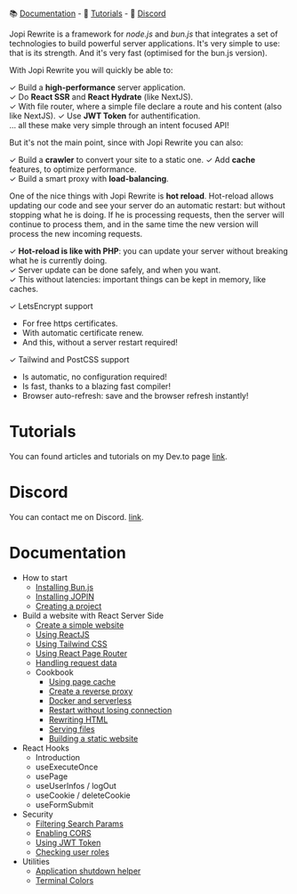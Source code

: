 📚 [Documentation](#documentation) - 🚀 [Tutorials](#tutorials) - 💬 [Discord](#discord)

Jopi Rewrite is a framework for *node.js* and *bun.js* that integrates a set of technologies to build powerful server applications.
It's very simple to use: that is its strength. And it's very fast (optimised for the bun.js version).

With Jopi Rewrite you will quickly be able to:

✓ Build a **high-performance** server application.  
✓ Do **React SSR** and **React Hydrate** (like NextJS).  
✓ With file router, where a simple file declare a route and his content (also like NextJS).
✓ Use **JWT Token** for authentification.  
... all these make very simple through an intent focused API!

But it's not the main point, since with Jopi Rewrite you can also:

✓ Build a **crawler** to convert your site to a static one.
✓ Add **cache** features, to optimize performance.  
✓ Build a smart proxy with **load-balancing**.  

One of the nice things with Jopi Rewrite is **hot reload**. Hot-reload allows updating our code and see your server do
an automatic restart: but without stopping what he is doing. If he is processing requests, then the server will continue
to process them, and in the same time the new version will process the new incoming requests.

✓ **Hot-reload is like with PHP**: you can update your server without breaking what he is currently doing.  
✓ Server update can be done safely, and when you want.  
✓ This without latencies: important things can be kept in memory, like caches.

✓ LetsEncrypt support
  * For free https certificates.
  * With automatic certificate renew.
  * And this, without a server restart required!

✓ Tailwind and PostCSS support
* Is automatic, no configuration required!
* Is fast, thanks to a blazing fast compiler!
* Browser auto-refresh: save and the browser refresh instantly!

# Tutorials

You can found articles and tutorials on my Dev.to page [link](https://dev.to/johanpiquet).

# Discord

You can contact me on Discord. [link](https://discord.com/channels/1397868681253490728/1397868681253490731).

# Documentation

* How to start
    * [Installing Bun.js](_doc/how_to_start/installing_bunjs.md)
    * [Installing JOPIN](_doc/how_to_start/installing_jopin.md)
    * [Creating a project](_doc/how_to_start/creating_a_project.md)
* Build a website with React Server Side
    * [Create a simple website](_doc/cookbook/create_a_website.md)
    * [Using ReactJS](_doc/cookbook/using_reactjs.md)
    * [Using Tailwind CSS](_doc/cookbook/using_tailwind.md)
    * [Using React Page Router](_doc/cookbook/use_page_router.md)
    * [Handling request data](_doc/cookbook/handling_request_data.md)
  * Cookbook
    * [Using page cache](_doc/cookbook/using_page_cache.md)
    * [Create a reverse proxy](_doc/cookbook/create_a_reverse_proxy.md)
    * [Docker and serverless](_doc/cookbook/docker_and_serverless.md)
    * [Restart without losing connection](_doc/cookbook/restart_without_losing_connection.md)
    * [Rewriting HTML](_doc/cookbook/rewriting_html.md)
    * [Serving files](_doc/cookbook/serving_files.md)
    * [Building a static website](_doc/cookbook/static_web_site.md)
* React Hooks
    * Introduction
    * useExecuteOnce
    * usePage
    * useUserInfos / logOut
    * useCookie / deleteCookie
    * useFormSubmit
* Security
    * [Filtering Search Params](_doc/security/filtering-search-params.md)
    * [Enabling CORS](_doc/security/enabling-cors.md)
    * [Using JWT Token](_doc/security/using-jwt-token.md)
    * [Checking user roles](_doc/security/checking-user-roles.md)
* Utilities
    * [Application shutdown helper](_doc/utilities/application-shutdown-helper.md) 
    * [Terminal Colors](_doc/utilities/terminal-colors.md)